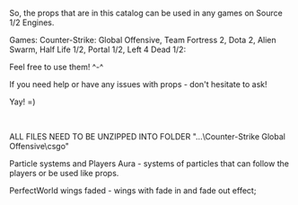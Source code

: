 So, the props that are in this catalog can be used in any games on Source 1/2 Engines.

Games: Counter-Strike: Global Offensive, Team Fortress 2, Dota 2, Alien Swarm, Half Life 1/2, Portal 1/2, Left 4 Dead 1/2:

Feel free to use them! ^-^

If you need help or have any issues with props - don't hesitate to ask!

Yay! =)

 



ALL FILES NEED TO BE UNZIPPED INTO FOLDER "...\Counter-Strike Global Offensive\csgo"

Particle systems and Players Aura - systems of particles that can follow the players or be used like props.

PerfectWorld wings faded - wings with fade in and fade out effect;

